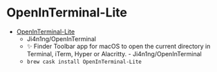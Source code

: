 # OpenInTerminal-Lite
- [OpenInTerminal-Lite](https://github.com/Ji4n1ng/OpenInTerminal)
  -  Ji4n1ng/OpenInTerminal
  - ✨ Finder Toolbar app for macOS to open the current directory in Terminal, iTerm, Hyper or Alacritty. - Ji4n1ng/OpenInTerminal
  - `brew cask install OpenInTerminal-Lite`

